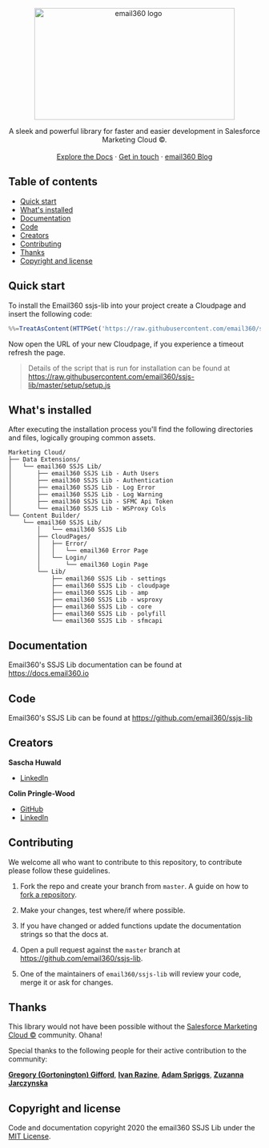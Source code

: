<p align="center">
  <a href="https://email360.io/">
    <img src="https://email360.io/img/logo_dark.84e942c8.png" alt="email360 logo" width="400" height="223">
  </a>
</p>
<p align="center">
  A sleek and powerful library for faster and easier development in Salesforce Marketing Cloud ©.
  <br>
  <br>
  <a href="https://docs.email360.io/">Explore the Docs</a>
  ·
  <a href="https://email360.io/#contact">Get in touch</a>
  ·
  <a href="https://blog.email360.io/">email360 Blog</a>
</p>


## Table of contents

- [Quick start](#quick-start)
- [What's installed](#whats-installed)
- [Documentation](#documentation)
- [Code](#code)
- [Creators](#creators)
- [Contributing](#contributing)
- [Thanks](#thanks)
- [Copyright and license](#copyright-and-license)


## Quick start

To install the Email360 ssjs-lib into your project create a Cloudpage and insert the following code:

```javascript
%%=TreatAsContent(HTTPGet('https://raw.githubusercontent.com/email360/ssjs-lib/master/setup/setup.js'))=%%
```
Now open the URL of your new Cloudpage, if you experience a timeout refresh the page.

> Details of the script that is run for installation can be found at <https://raw.githubusercontent.com/email360/ssjs-lib/master/setup/setup.js>


## What's installed

After executing the installation process you'll find the following directories and files, logically grouping common assets. 
```text
Marketing Cloud/
├── Data Extensions/
│   └── email360 SSJS Lib/
│       ├── email360 SSJS Lib - Auth Users
│       ├── email360 SSJS Lib - Authentication
│       ├── email360 SSJS Lib - Log Error
│       ├── email360 SSJS Lib - Log Warning
│       ├── email360 SSJS Lib - SFMC Api Token
│       └── email360 SSJS Lib - WSProxy Cols
└── Content Builder/
    └── email360 SSJS Lib/
        │   └── email360 SSJS Lib
        ├── CloudPages/
        │   ├── Error/
        │   │   └── email360 Error Page
        │   └── Login/
        │       └── email360 Login Page
        └── Lib/
            ├── email360 SSJS Lib - settings
            ├── email360 SSJS Lib - cloudpage
            ├── email360 SSJS Lib - amp
            ├── email360 SSJS Lib - wsproxy
            ├── email360 SSJS Lib - core
            ├── email360 SSJS Lib - polyfill
            └── email360 SSJS Lib - sfmcapi
```


## Documentation

Email360's SSJS Lib documentation can be found at <https://docs.email360.io>

## Code

Email360's SSJS Lib can be found at <https://github.com/email360/ssjs-lib>

## Creators

**Sascha Huwald**

- [LinkedIn](https://www.linkedin.com/in/sascha-huwald/)

**Colin Pringle-Wood**

- [GitHub](https://github.com/colins44)
- [LinkedIn](https://www.linkedin.com/in/colin-pringle-wood-49194053/)

## Contributing

We welcome all who want to contribute to this repository, to contribute please follow these guidelines.

1.  Fork the repo and create your branch from `master`. A guide on how to [fork a repository](https://help.github.com/articles/fork-a-repo/).

2. Make your changes, test where/if where possible.

3. If you have changed or added functions update the documentation strings so that the docs at.

4. Open a pull request against the `master` branch at https://github.com/email360/ssjs-lib.

5. One of the maintainers of `email360/ssjs-lib` will review your code, merge it or ask for changes.

## Thanks

This library would not have been possible without the [Salesforce Marketing Cloud ©](https://www.salesforce.com/products/marketing-cloud/) community. Ohana!


Special thanks to the following people for their active contribution to the community: 

**[Gregory (Gortonington) Gifford](https://www.linkedin.com/in/gregory-gortonington-gifford-238a0625/)**, 
**[Ivan Razine](https://www.linkedin.com/in/ivanrazine/)**, 
**[Adam Spriggs](https://www.linkedin.com/in/adamspriggs/)**, 
**[Zuzanna Jarczynska](https://www.linkedin.com/in/zuzannajarczynska/)**


## Copyright and license

Code and documentation copyright 2020 the email360 SSJS Lib under the [MIT License](https://github.com/email360/ssjs-lib/blob/master/LICENSE).
